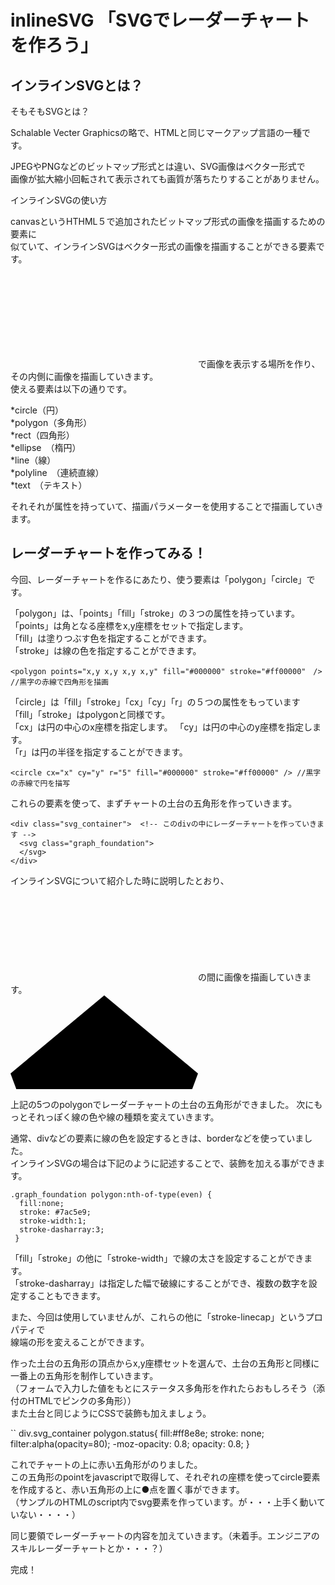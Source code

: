 inlineSVG 「SVGでレーダーチャートを作ろう」
=======
インラインSVGとは？
------------
そもそもSVGとは？

Schalable Vecter Graphicsの略で、HTMLと同じマークアップ言語の一種です。

JPEGやPNGなどのビットマップ形式とは違い、SVG画像はベクター形式で  
画像が拡大縮小回転されて表示されても画質が落ちたりすることがありません。  

インラインSVGの使い方

canvasというHTHML５で追加されたビットマップ形式の画像を描画するための要素に  
似ていて、インラインSVGはベクター形式の画像を描画することができる要素です。  

<svg></svg>で画像を表示する場所を作り、その内側に画像を描画していきます。  
使える要素は以下の通りです。  

*circle（円）  
*polygon（多角形）  
*rect（四角形）  
*ellipse　（楕円）  
*line（線）  
*polyline　（連続直線）  
*text　（テキスト）  

それそれが属性を持っていて、描画パラメーターを使用することで描画していきます。  


レーダーチャートを作ってみる！
------------
今回、レーダーチャートを作るにあたり、使う要素は「polygon」「circle」です。

「polygon」は、「points」「fill」「stroke」の３つの属性を持っています。  
「points」は角となる座標をx,y座標をセットで指定します。  
「fill」は塗りつぶす色を指定することができます。  
「stroke」は線の色を指定することができます。  

`<polygon points="x,y x,y x,y x,y" fill="#000000" stroke="#ff00000"　/> //黒字の赤線で四角形を描画  `

「circle」は「fill」「stroke」「cx」「cy」「r」の５つの属性をもっています  
「fill」「stroke」はpolygonと同様です。  
「cx」は円の中心のx座標を指定します。 
「cy」は円の中心のy座標を指定します。  
「r」は円の半径を指定することができます。  

`<circle cx="x" cy="y" r="5" fill="#000000" stroke="#ff00000" /> //黒字の赤線で円を描写`

これらの要素を使って、まずチャートの土台の五角形を作っていきます。 

    <div class="svg_container">  <!-- このdivの中にレーダーチャートを作っていきます -->
      <svg class="graph_foundation">
      </svg>
    </div>

インラインSVGについて紹介した時に説明したとおり、<svg></svg>の間に画像を描画していきます。  
    <svg class="graph_foundation">
         <polygon points="150,0 300,125 235,300 65,300 0,125" />
        <polygon points="150,25 266.5,135 220.5,277.5 79.5,277.5 33.3,135" />
        <polygon points="150,55 243,140 206.5,255 93.5,255 56.6,140" />
        <polygon points="150,80 220,150 192,232.5 107.2,232.5 79.9,150" />
        <polygon points="150,110 196,155 178,210 122,210 103.2,155" />
    </svg>

上記の5つのpolygonでレーダーチャートの土台の五角形ができました。
次にもっとそれっぽく線の色や線の種類を変えていきます。

通常、divなどの要素に線の色を設定するときは、borderなどを使っていました。  
インラインSVGの場合は下記のように記述することで、装飾を加える事ができます。  

    .graph_foundation polygon:nth-of-type(even) {
      fill:none;
      stroke: #7ac5e9;
      stroke-width:1;
      stroke-dasharray:3;
     }

「fill」「stroke」の他に「stroke-width」で線の太さを設定することができます。  
「stroke-dasharray」は指定した幅で破線にすることができ、複数の数字を設定することもできます。

また、今回は使用していませんが、これらの他に「stroke-linecap」というプロパティで  
線端の形を変えることができます。  

作った土台の五角形の頂点からx,y座標セットを選んで、土台の五角形と同様に一番上の五角形を制作していきます。  
（フォームで入力した値をもとにステータス多角形を作れたらおもしろそう（添付のHTMLでピンクの多角形））  
また土台と同じようにCSSで装飾も加えましょう。  
<HTML>
`<polygon class="status" points="150,55 300,125 206.5,255 65,300 33.3,135"/>`

<CSS>
    div.svg_container polygon.status{
      fill:#ff8e8e;
      stroke: none;
      filter:alpha(opacity=80);
      -moz-opacity: 0.8;
      opacity: 0.8;
    }

これでチャートの上に赤い五角形がのりました。  
この五角形のpointをjavascriptで取得して、それぞれの座標を使ってcircle要素  
を作成すると、赤い五角形の上に●点を置く事ができます。  
（サンプルのHTMLのscript内でsvg要素を作っています。が・・・上手く動いていない・・・・）  

同じ要領でレーダーチャートの内容を加えていきます。（未着手。エンジニアのスキルレーダーチャートとか・・・？）  

完成！
